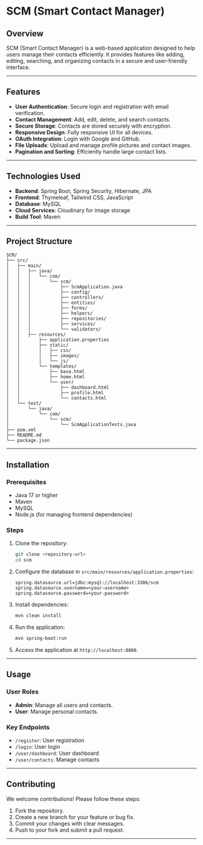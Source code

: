 # SCM (Smart Contact Manager)

## Overview
SCM (Smart Contact Manager) is a web-based application designed to help users manage their contacts efficiently. It provides features like adding, editing, searching, and organizing contacts in a secure and user-friendly interface.

---

## Features
- **User Authentication**: Secure login and registration with email verification.
- **Contact Management**: Add, edit, delete, and search contacts.
- **Secure Storage**: Contacts are stored securely with encryption.
- **Responsive Design**: Fully responsive UI for all devices.
- **OAuth Integration**: Login with Google and GitHub.
- **File Uploads**: Upload and manage profile pictures and contact images.
- **Pagination and Sorting**: Efficiently handle large contact lists.

---

## Technologies Used
- **Backend**: Spring Boot, Spring Security, Hibernate, JPA
- **Frontend**: Thymeleaf, Tailwind CSS, JavaScript
- **Database**: MySQL
- **Cloud Services**: Cloudinary for image storage
- **Build Tool**: Maven

---

## Project Structure
```
SCM/
├── src/
│   ├── main/
│   │   ├── java/
│   │   │   └── com/
│   │   │       └── scm/
│   │   │           ├── ScmApplication.java
│   │   │           ├── config/
│   │   │           ├── controllers/
│   │   │           ├── entities/
│   │   │           ├── forms/
│   │   │           ├── helpers/
│   │   │           ├── repositories/
│   │   │           ├── services/
│   │   │           └── validators/
│   │   ├── resources/
│   │       ├── application.properties
│   │       ├── static/
│   │       │   ├── css/
│   │       │   ├── images/
│   │       │   └── js/
│   │       └── templates/
│   │           ├── base.html
│   │           ├── home.html
│   │           └── user/
│   │               ├── dashboard.html
│   │               ├── profile.html
│   │               └── contacts.html
│   └── test/
│       └── java/
│           └── com/
│               └── scm/
│                   └── ScmApplicationTests.java
├── pom.xml
├── README.md
└── package.json
```

---

## Installation

### Prerequisites
- Java 17 or higher
- Maven
- MySQL
- Node.js (for managing frontend dependencies)

### Steps
1. Clone the repository:
   ```bash
   git clone <repository-url>
   cd scm
   ```
2. Configure the database in `src/main/resources/application.properties`:
   ```properties
   spring.datasource.url=jdbc:mysql://localhost:3306/scm
   spring.datasource.username=<your-username>
   spring.datasource.password=<your-password>
   ```
3. Install dependencies:
   ```bash
   mvn clean install
   ```
4. Run the application:
   ```bash
   mvn spring-boot:run
   ```
5. Access the application at `http://localhost:8080`.

---

## Usage

### User Roles
- **Admin**: Manage all users and contacts.
- **User**: Manage personal contacts.

### Key Endpoints
- `/register`: User registration
- `/login`: User login
- `/user/dashboard`: User dashboard
- `/user/contacts`: Manage contacts

---

## Contributing
We welcome contributions! Please follow these steps:
1. Fork the repository.
2. Create a new branch for your feature or bug fix.
3. Commit your changes with clear messages.
4. Push to your fork and submit a pull request.

---
